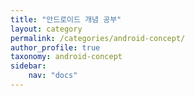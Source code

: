 ```yaml
---
title: "안드로이드 개념 공부"
layout: category
permalink: /categories/android-concept/
author_profile: true
taxonomy: android-concept
sidebar:
    nav: "docs"
---
```


